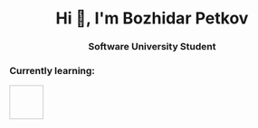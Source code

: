 <h1 align="center">Hi 👋, I'm Bozhidar Petkov</h1>
<h3 align="center">Software University Student</h3>
<h3 align="left">Currently learning:</h3>
<p align="left"><img scr="https://upload.wikimedia.org/wikipedia/commons/b/bd/Logo_C_sharp.svg" width = "60" height = "60"/>
